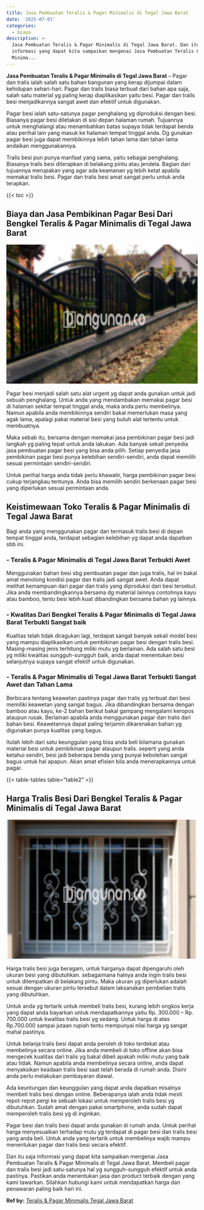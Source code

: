 ```yaml
---
title: Jasa Pembuatan Teralis & Pagar Minimalis di Tegal Jawa Barat
date: '2025-07-01'
categories:
  - biaya
description: >-
  Jasa Pembuatan Teralis & Pagar Minimalis di Tegal Jawa Barat. Dan itu saja
  informasi yang dapat kita sampaikan mengenai Jasa Pembuatan Teralis & Pagar
  Minima...
---
```


**Jasa Pembuatan Teralis & Pagar Minimalis di Tegal Jawa Barat** – Pagar dan tralis ialah salah satu bahan bangunan yang kerap dijumpai dalam kehidupan sehari-hari. Pagar dan trails biasa terbuat dari bahan apa saja, salah satu material yg paling kerap diaplikasikan yaitu besi. Pagar dan trails besi menjadikannya sangat awet dan efektif untuk digunakan.

Pagar besi ialah satu-satunya pagar penghalang yg diproduksi dengan besi. Biasanya pagar besi diletakan di sisi depan halaman rumah. Tujuannya untuk menghalangi atau menambahkan batas supaya tidak terdapat benda atau perihal lain yang masuk ke halaman tempat tinggal anda. Dg gunakan pagar besi juga dapat membikinnya lebih tahan lama dan tahan lama andaikan menggunakannya.

Tralis besi pun punya manfaat yang sama, yaitu sebagai penghalang. Biasanya trails besi diterapkan di belakang pintu atau jendela. Bagian dari tujuannya merupakan yang agar ada keamanan yg lebih ketat apabila memakai tralis besi. Pagar dan tralis besi amat sangat perlu untuk anda terapkan.

{{< toc >}}

## Biaya dan Jasa Pembikinan Pagar Besi Dari Bengkel Teralis & Pagar Minimalis di Tegal Jawa Barat

![Jasa Pembuatan Teralis & Pagar Minimalis di Tegal Jawa Barat](/images/pagar-minimalis-murah-52.png)

Pagar besi menjadi salah satu alat urgent yg dapat anda gunakan untuk jadi sebuah penghalang. Untuk anda yang mendambakan memakai pagar besi di halaman sekitar tempat tinggal anda, maka anda perlu membelinya. Namun apabila anda membikinnya sendiri bakal memerlukan masa yang agak lama, apalagi pakai material besi yang butuh alat tertentu untuk membuatnya.

Maka sebab itu, bersama dengan memakai jasa pembikinan pagar besi jadi langkah yg paling tepat untuk anda lakukan. Ada banyak sekali penyedia jasa pembuatan pagar besi yang bisa anda pilih. Setiap penyedia jasa pembikinan pagar besi punya kelebihan sendiri-sendiri, anda dapat memilih sesuai permintaan sendiri-sendiri.

Untuk perihal harga anda tidak perlu khawatir, harga pembikinan pagar besi cukup terjangkau tentunya. Anda bisa memilih sendiri berkenaan pagar besi yang diperlukan sesuai permintaan anda.

## Keistimewaan Toko Teralis & Pagar Minimalis di Tegal Jawa Barat

Bagi anda yang menggunakan pagar dan termasuk tralis besi di depan tempat tinggal anda, terdapat sebagian kelebihan yg dapat anda dapatkan sbb ini.

### \- Teralis & Pagar Minimalis di Tegal Jawa Barat Terbukti Awet

Menggunakan bahan besi sbg pembuatan pagar dan juga tralis, hal ini bakal amat menolong kondisi pagar dan tralis jadi sangat awet. Anda dapat melihat kemampuan dari pagar dan tralis yang diproduksi dari besi tersebut. Jika anda membandingkannya bersama dg material lainnya contohnya kayu atau bamboo, tentu besi lebih kuat dibandingkan bersama bahan yg lainnya.

### \- Kwalitas Dari Bengkel Teralis & Pagar Minimalis di Tegal Jawa Barat Terbukti Sangat baik

Kualitas telah tidak diragukan lagi, terdapat sangat banyak sekali model besi yang mampu diaplikasikan untuk pembikinan pagar besi dengan tralis besi. Masing-masing jenis terhitung miliki mutu yg berlainan. Ada salah satu besi yg miliki kwalitas sungguh-sungguh baik, anda dapat menentukan besi selanjutnya supaya sangat efektif untuk digunakan.

### \- Teralis & Pagar Minimalis di Tegal Jawa Barat Terbukti Sangat Awet dan Tahan Lama

Berbicara tentang keawetan pastinya pagar dan tralis yg terbuat dari besi memiliki keawetan yang sangat bagus. Jika dibandingkan bersama dengan bamboo atau kayu, ke-2 bahan berikut bakal gampang mengalami keropos ataupun rusak. Berlainan apabila anda menggunakan pagar dan tralis dari bahan besi. Keawetannya dapat paling terjamin dikarenakan bahan yg digunakan punya kualitas yang bagus.

Itulah lebih dari satu keunggulan yang bisa anda beli bilamana gunakan material besi untuk pembikinan pagar ataupun tralis. seperti yang anda ketahui sendiri, besi jadi beberapa benda yang punyai kebolehan sangat bagus untuk hal apapun. Akan amat efisien bila anda menerapkannya untuk pagar.

{{< table-tables table="table2" >}}

## Harga Tralis Besi Dari Bengkel Teralis & Pagar Minimalis di Tegal Jawa Barat

![Jasa Pembuatan Teralis & Pagar Minimalis di Tegal Jawa Barat](/images/teralis-minimalis-murah-15.png)

Harga tralis besi juga beragam, untuk harganya dapat dipengaruhi oleh ukuran besi yang dibutuhkan. sebagaimana halnya anda ingin tralis besi untuk ditempatkan di belakang pintu. Maka ukuran yg diperlukan adalah sesuai dengan ukuran pintu tersebut dalam laksanakan pembelian tralis yang dibutuhkan.

Untuk anda yg tertarik untuk membeli tralis besi, kurang lebih ongkos kerja yang dapat anda bayarkan untuk mendapatkannya yaitu Rp. 300.000 – Rp. 700.000 untuk kwalitas tralis besi yg sedang. Untuk harga di atas Rp.700.000 sampai jutaan rupiah tentu mempunyai nilai harga yg sangat mahal pastinya.

Untuk belanja tralis besi dapat anda peroleh di toko terdekat atau membelinya secara online. Jika anda membeli di toko offline akan bisa mengecek kualitas dari tralis yg bakal dibeli apakah miliki mutu yang baik atau tidak. Namun apabila anda membelinya secara online, anda dapat menyaksikan keadaan tralis besi saat telah berada di rumah anda. Disini anda perlu melakukan pembayaran diawal.

Ada keuntungan dan keunggulan yang dapat anda dapatkan misalnya membeli tralis besi dengan online. Beberapanya ialah anda tidak mesti repot-repot pergi ke sebuah lokasi untuk memperoleh tralis besi yg dibutuhkan. Sudah amat dengan pakai smartphone, anda sudah dapat memperoleh tralis besi yg di inginkan.

Pagar besi dan tralis besi dapat anda gunakan di rumah anda. Untuk perihal harga menyesuaikan terhadap mutu yg terdapat di pagar besi dan tralis besi yang anda beli. Untuk anda yang tertarik untuk membelinya wajib mampu menentukan pagar dan tralis besi secara efektif.

Dan itu saja informasi yang dapat kita sampaikan mengenai Jasa Pembuatan Teralis & Pagar Minimalis di Tegal Jawa Barat. Membeli pagar dan tralis besi jadi satu-satunya hal yg sungguh-sungguh efektif untuk anda pastinya. Pastikan anda menentukan jasa dan product terbaik dengan yang kami tawarkan. Silahkan hubungi kami untuk mendapatkan harga dan penawaran paling baik hari ini.

**Ref by:** [Teralis & Pagar Minimalis Tegal Jawa Barat](https://id.wikipedia.org/wiki/Teralis)
